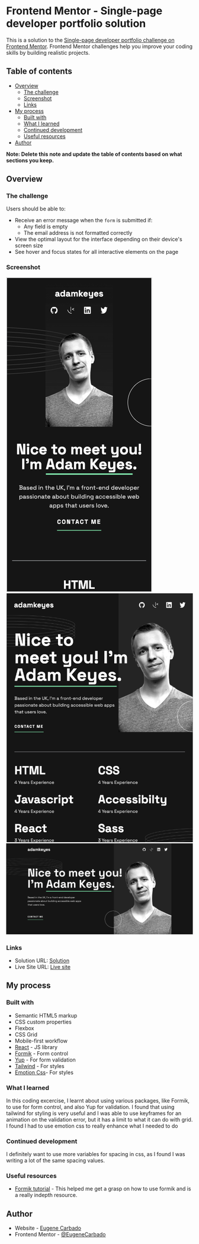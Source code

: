 # Frontend Mentor - Single-page developer portfolio solution

This is a solution to the [Single-page developer portfolio challenge on Frontend Mentor](https://www.frontendmentor.io/challenges/singlepage-developer-portfolio-bBVj2ZPi-x). Frontend Mentor challenges help you improve your coding skills by building realistic projects.

## Table of contents

- [Overview](#overview)
  - [The challenge](#the-challenge)
  - [Screenshot](#screenshot)
  - [Links](#links)
- [My process](#my-process)
  - [Built with](#built-with)
  - [What I learned](#what-i-learned)
  - [Continued development](#continued-development)
  - [Useful resources](#useful-resources)
- [Author](#author)

**Note: Delete this note and update the table of contents based on what sections you keep.**

## Overview

### The challenge

Users should be able to:

- Receive an error message when the `form` is submitted if:
  - Any field is empty
  - The email address is not formatted correctly
- View the optimal layout for the interface depending on their device's screen size
- See hover and focus states for all interactive elements on the page

### Screenshot

![Mobile](./src/images/screenshot-mobile.png)
![Tablet](./src/images/screenshot-tablet.png)
![Desktop](./src/images/screenshot-desktop.png)

### Links

- Solution URL: [Solution](https://www.frontendmentor.io/solutions/single-page-developer-portfolio-solution-htr7lORvZG)
- Live Site URL: [Live site](https://single-page-developer-portfolio-kappa.vercel.app/)

## My process

### Built with

- Semantic HTML5 markup
- CSS custom properties
- Flexbox
- CSS Grid
- Mobile-first workflow
- [React](https://reactjs.org/) - JS library
- [Formik](https://formik.org/) - Form control
- [Yup](https://github.com/jquense/yup) - For form validation
- [Tailwind](https://tailwindcss.com/) - For styles
- [Emotion Css](https://emotion.sh/docs/introduction)- For styles

### What I learned

In this coding excercise, I learnt about using various packages, like Formik, to use for form control, and also Yup for validation. I found that using tailwind for styling is very useful and I was able to use keyframes for an animation on the validation error, but it has a limit to what it can do with grid. I found I had to use emotion css to really enhance what I needed to do

### Continued development

I definitely want to use more variables for spacing in css, as I found I was writing a lot of the same spacing values.

### Useful resources

- [Formik tutorial](https://www.youtube.com/watch?v=a94FOvaBomQ&list=PLC3y8-rFHvwiPmFbtzEWjESkqBVDbdgGu) - This helped me get a grasp on how to use formik and is a really indepth resource.

## Author

- Website - [Eugene Carbado](https://www.eugenecarbado.dev/)
- Frontend Mentor - [@EugeneCarbado](https://www.frontendmentor.io/profile/EugeneCarbado)
